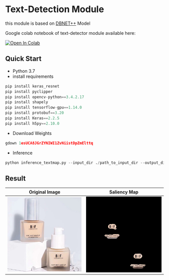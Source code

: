 # Text-Detection Module

this module is based on [DBNET++](https://github.com/xuannianz/DifferentiableBinarization) Model 

Google colab notebook of text-detector module available here:

<a href="https://colab.research.google.com/drive/1AQZAabdWNalgDZjsYRKRfv2HOeGXWTKU?usp=sharing"><img src="https://colab.research.google.com/assets/colab-badge.svg" alt="Open In Colab"></a>

## Quick Start

* Python 3.7
* install requirements

```python
pip install keras_resnet
pip install pyclipper
pip install opencv-python==3.4.2.17
pip install shapely
pip install tensorflow-gpu==1.14.0
pip install protobuf==3.20
pip install Keras==2.2.5
pip install h5py==2.10.0
```

* Download Weights
```python
gdown 1esUCA8JGrZYNIWI1ZvNiistDpZmElttq
```

* Inference
```python
python inference_textmap.py --input_dir ./path_to_input_dir --output_dir ./path_to_output_dir
```

## Result

| Original Image                      | Saliency Map                           |
|-------------------------------------|----------------------------------------|
| ![Original Image](results/test.jpg) | ![Saliency Map](results/test_tmap.jpg) |

